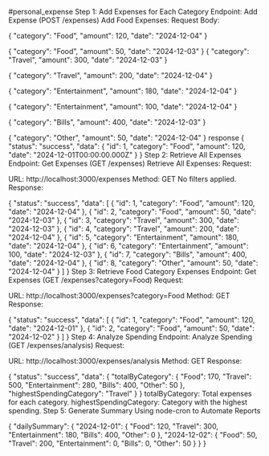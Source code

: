 #personal_expense
Step 1: Add Expenses for Each Category
Endpoint: Add Expense (POST /expenses)
Add Food Expenses:
Request Body:


{
    "category": "Food",
    "amount": 120,
    "date": "2024-12-04"
}

{
    "category": "Food",
    "amount": 50,
    "date": "2024-12-03"
}
{
    "category": "Travel",
    "amount": 300,
    "date": "2024-12-03"
}

{
    "category": "Travel",
    "amount": 200,
    "date": "2024-12-04"
}

{
    "category": "Entertainment",
    "amount": 180,
    "date": "2024-12-04"
}

{
    "category": "Entertainment",
    "amount": 100,
    "date": "2024-12-04"
}

{
    "category": "Bills",
    "amount": 400,
    "date": "2024-12-03"
}



{
    "category": "Other",
    "amount": 50,
    "date": "2024-12-04"
}
response
{
    "status": "success",
    "data": {
        "id": 1,
        "category": "Food",
        "amount": 120,
        "date": "2024-12-01T00:00:00.000Z"
    }
}
Step 2: Retrieve All Expenses
Endpoint: Get Expenses (GET /expenses)
Retrieve All Expenses:
Request:

URL: http://localhost:3000/expenses
Method: GET
No filters applied.
Response:


{
    "status": "success",
    "data": [
        { "id": 1, "category": "Food", "amount": 120, "date": "2024-12-04" },
        { "id": 2, "category": "Food", "amount": 50, "date": "2024-12-03" },
        { "id": 3, "category": "Travel", "amount": 300, "date": "2024-12-03" },
        { "id": 4, "category": "Travel", "amount": 200, "date": "2024-12-04" },
        { "id": 5, "category": "Entertainment", "amount": 180, "date": "2024-12-04" },
        { "id": 6, "category": "Entertainment", "amount": 100, "date": "2024-12-03" },
        { "id": 7, "category": "Bills", "amount": 400, "date": "2024-12-04" },
        { "id": 8, "category": "Other", "amount": 50, "date": "2024-12-04" }
    ]
}
Step 3: Retrieve Food Category Expenses
Endpoint: Get Expenses (GET /expenses?category=Food)
Request:

URL: http://localhost:3000/expenses?category=Food
Method: GET
Response:

{
    "status": "success",
    "data": [
        { "id": 1, "category": "Food", "amount": 120, "date": "2024-12-01" },
        { "id": 2, "category": "Food", "amount": 50, "date": "2024-12-02" }
    ]
}
Step 4: Analyze Spending
Endpoint: Analyze Spending (GET /expenses/analysis)
Request:

URL: http://localhost:3000/expenses/analysis
Method: GET
Response:


{
    "status": "success",
    "data": {
        "totalByCategory": {
            "Food": 170,
            "Travel": 500,
            "Entertainment": 280,
            "Bills": 400,
            "Other": 50
        },
        "highestSpendingCategory": "Travel"
    }
}
totalByCategory: Total expenses for each category.
highestSpendingCategory: Category with the highest spending.
Step 5: Generate Summary
Using node-cron to Automate Reports



{
    "dailySummary": {
        "2024-12-01": {
            "Food": 120,
            "Travel": 300,
            "Entertainment": 180,
            "Bills": 400,
            "Other": 0
        },
        "2024-12-02": {
            "Food": 50,
            "Travel": 200,
            "Entertainment": 0,
            "Bills": 0,
            "Other": 50
        }
    }
}
